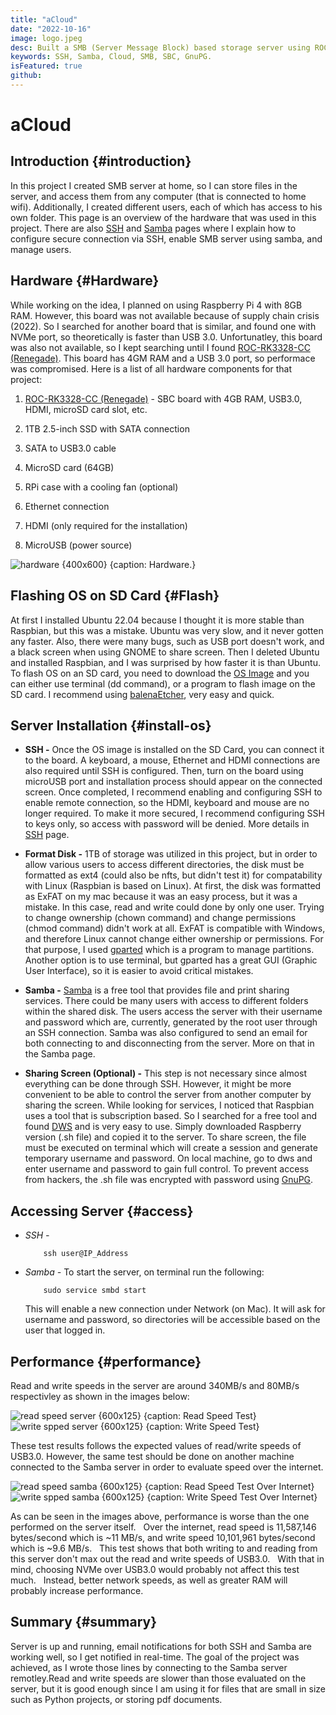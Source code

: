 ```yaml
---
title: "aCloud"
date: "2022-10-16"
image: logo.jpeg
desc: Built a SMB (Server Message Block) based storage server using ROC-RK3328-CC (similar to Raspberry Pi), SSH and Samba.
keywords: SSH, Samba, Cloud, SMB, SBC, GnuPG.
isFeatured: true
github:
---
```


# aCloud

## Introduction {#introduction}

In this project I created SMB server at home, so I can store
files in the server, and access them from any computer (that is connected to home wifi).
Additionally, I created different users, each of which has access to his own folder.
This page is an overview of the hardware that was used in this project.
There are also [SSH](/Projects/CS/secure-ssh) and [Samba](/Projects/EE/samba) pages where I explain
how to configure secure connection via SSH, enable SMB server using samba,
and manage users.

## Hardware {#Hardware}

While working on the idea, I planned on using Raspberry Pi 4 with 8GB RAM.
However, this board was not available because of supply chain crisis (2022).
So I searched for another board that is similar, and found one with NVMe port,
so theoretically is faster than USB 3.0. Unfortunatley, this board was also not available,
so I kept searching until I found [ROC-RK3328-CC (Renegade)](https://libre.computer/products/roc-rk3328-cc/). This board has 4GM RAM and a USB 3.0 port, so performace was compromised. Here is a list of all hardware components for that project:



1. [ROC-RK3328-CC (Renegade)](https://libre.computer/products/roc-rk3328-cc/) - SBC board with 4GB RAM, USB3.0, HDMI, microSD card slot, etc.

1. 1TB 2.5-inch SSD with SATA connection

1. SATA to USB3.0 cable

1. MicroSD card (64GB)

1. RPi case with a cooling fan (optional)

1. Ethernet connection

1. HDMI (only required for the installation)

1. MicroUSB (power source)

![hardware {400x600} {caption: Hardware.}](acloud/hardware.png)


## Flashing OS on SD Card {#Flash}

At first I installed Ubuntu 22.04 because I thought it is more stable than Raspbian, but this was a mistake.
Ubuntu was very slow, and it never gotten any faster. Also, there were many bugs, such as USB port doesn't work, and
a black screen when using GNOME to share screen. Then I deleted Ubuntu and installed Raspbian, and I was surprised by
how faster it is than Ubuntu. To flash OS on an SD card, you need to download the [OS Image](https://libre.computer/products/roc-rk3328-cc/) and you can either use terminal (dd command), or a program to flash image on the SD card. I recommend using [balenaEtcher](https://www.balena.io/etcher/), very easy and quick.


## Server Installation {#install-os}
- **SSH -**
    Once the OS image is installed on the SD Card, you can connect it to the board. A keyboard, a mouse, Ethernet and HDMI connections are also required
    until SSH is configured. Then, turn on the board using microUSB port and installation process should appear on the connected screen. Once completed, I recommend
    enabling and configuring SSH to enable remote connection, so the HDMI, keyboard and mouse are no longer required. To make it more secured, I recommend
    configuring SSH to keys only, so access with password will be denied. More details in [SSH](/Projects/CS/secure-ssh) page.

- **Format Disk -** 1TB of storage was utilized in this project, but in order to allow various users to access different directories, the disk
must be formatted as ext4 (could also be nfts, but didn't test it) for compatability with Linux (Raspbian is based on Linux).
At first, the disk was formatted as ExFAT on my mac because it was an easy process, but it was a mistake. In this case, read and write could
done by only one user. Trying to change ownership (chown command) and change permissions (chmod command) didn't work at all. ExFAT is compatible
with Windows, and therefore Linux cannot change either ownership or permissions.
For that purpose, I used [gparted](https://gparted.org) which is a program to manage partitions.
Another option is to use terminal, but gparted has a great GUI (Graphic User Interface), so it is easier to avoid critical mistakes.

- **Samba -** [Samba](https://www.samba.org/samba/) is a free tool that provides file and print sharing services.
There could be many users with access to different folders within the shared disk. The users access the server
with their username and password which are, currently, generated by the root user through an SSH connection.
Samba was also configured to send an email for both connecting to and disconnecting from the server. More on that in the Samba page.

- **Sharing Screen (Optional) -** This step is not necessary since almost everything can be done through SSH. However, it might be more convenient
to be able to control the server from another computer by sharing the screen. While looking for services, I noticed that
Raspbian uses a tool that is subscription based. So I searched for a free tool and found [DWS](https://www.dwservice.net) and is very easy to use.
Simply downloaded Raspberry version (.sh file) and copied it to the server. To share screen, the file must be executed on terminal which will
create a session and generate temporary username and password. On local machine, go to dws and enter username and password to gain full control.
To prevent access from hackers, the .sh file was encrypted with password using [GnuPG](https://www.gnupg.org/documentation/manpage.html).


## Accessing Server {#access}

- *SSH -*
    ```shell
        ssh user@IP_Address
    ```
- *Samba -*
    To start the server, on terminal run the following:

    ```shell
        sudo service smbd start
    ```

    This will enable a new connection under Network (on Mac). It will ask for username and password, so directories
    will be accessible based on the user that logged in.



## Performance {#performance}

Read and write speeds in the server are around 340MB/s and 80MB/s respectivley
as shown in the images below:

![read speed server {600x125} {caption: Read Speed Test}](acloud/read_speed.png)
![write spped server {600x125} {caption: Write Speed Test}](acloud/write_speed.png)


These test results follows the expected values of read/write speeds of USB3.0.
However, the same test should be done on another machine connected to the Samba server in order to evaluate speed over the internet.

![read speed samba {600x125} {caption: Read Speed Test Over Internet}](acloud/read_samba.png)
![write spped samba {600x125} {caption: Write Speed Test Over Internet}](acloud/write_samba.png)

As can be seen in the images above, performance is worse than the one performed on the server itself. &nbsp;
Over the internet, read speed is 11,587,146 bytes/second which is ~11 MB/s, and write speed 10,101,961 bytes/second which is ~9.6 MB/s. &nbsp;
This test shows that both writing to and reading from this server don't max out the read and write speeds of USB3.0. &nbsp;
With that in mind, choosing NVMe over USB3.0 would probably not affect this test much. &nbsp;
Instead, better network speeds, as well as greater RAM will probably increase performance. &nbsp;


## Summary {#summary}

Server is up and running, email notifications for both SSH and Samba are working well, so I get notified in real-time. The goal of the project was achieved, as I wrote those lines by connecting to the Samba server remotley.Read and write speeds are slower than those evaluated on the server, but it is good enough since I am using it for files that are small in size such as Python projects, or storing pdf documents.
